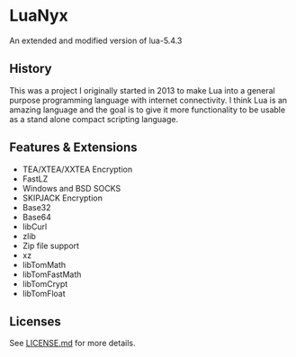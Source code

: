 # LuaNyx
An extended and modified version of lua-5.4.3

## History
This was a project I originally started in 2013 to make Lua into a general purpose programming language with internet connectivity. I think Lua is an amazing language and the goal is to give it more functionality to be usable as a stand alone compact scripting language.

## Features & Extensions
* TEA/XTEA/XXTEA Encryption
* FastLZ
* Windows and BSD SOCKS
* SKIPJACK Encryption
* Base32
* Base64
* libCurl
* zlib
* Zip file support
* xz
* libTomMath
* libTomFastMath
* libTomCrypt
* libTomFloat

## Licenses
See [LICENSE.md](https://github.com/Lua-Nyx/Lua-Nyx/blob/main/LICENSE.md) for more details.
